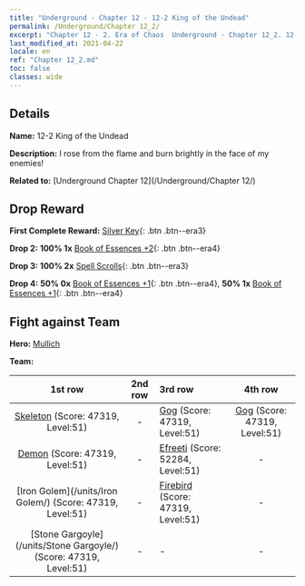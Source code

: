 ```yaml
---
title: "Underground - Chapter 12 - 12-2 King of the Undead"
permalink: /Underground/Chapter 12_2/
excerpt: "Chapter 12 - 2. Era of Chaos  Underground - Chapter 12_2. 12-2 King of the Undead"
last_modified_at: 2021-04-22
locale: en
ref: "Chapter 12_2.md"
toc: false
classes: wide
---
```


## Details

 **Name:** 12-2 King of the Undead

 **Description:** I rose from the flame and burn brightly in the face of my enemies!

 **Related to:** [Underground Chapter 12](/Underground/Chapter 12/)

## Drop Reward

 **First Complete Reward:** [Silver Key](/Items/con_693/){: .btn .btn--era3}

 **Drop 2:** **100% 1x** [Book of Essences +2](/Items/mat_53/){: .btn .btn--era4}

 **Drop 3:** **100% 2x** [Spell Scrolls](/Items/con_694/){: .btn .btn--era3}

 **Drop 4:** **50% 0x** [Book of Essences +1](/Items/mat_46/){: .btn .btn--era4}, **50% 1x** [Book of Essences +1](/Items/mat_46/){: .btn .btn--era4}


## Fight against Team
 **Hero:** [Mullich](/heroes/Mullich/)

 **Team:**


  | 1st row | 2nd row | 3rd row | 4th row |
  |:----:|:----:|:----|:----:|
  | [Skeleton](/units/Skeleton/) (Score: 47319, Level:51)  | - | [Gog](/units/Gog/) (Score: 47319, Level:51)  | [Gog](/units/Gog/) (Score: 47319, Level:51)  |
  | [Demon](/units/Demon/) (Score: 47319, Level:51)  | - | [Efreeti](/units/Efreeti/) (Score: 52284, Level:51)  | - |
  | [Iron Golem](/units/Iron Golem/) (Score: 47319, Level:51)  | - | [Firebird](/units/Firebird/) (Score: 47319, Level:51)  | - |
  | [Stone Gargoyle](/units/Stone Gargoyle/) (Score: 47319, Level:51)  | - | - | - |


